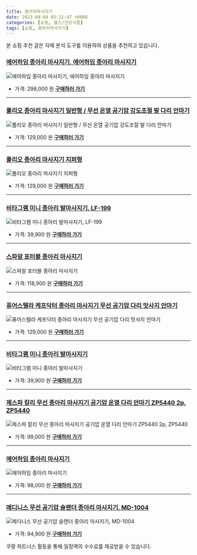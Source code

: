 ```yaml
---
title: 종아리마사지기
date: 2023-09-04 05:11:47 +0800
categories: [쇼핑, 헬스/건강식품]
tags: [쇼핑, 종아리마사지기]
---
```

본 쇼핑 추천 글은 자체 분석 도구를 이용하여 상품을 추천하고 있습니다.
### [에어하임 종아리 마사지기, 에어하임 종아리 마사지기](https://link.coupang.com/re/AFFSDP?lptag=AF1030537&pageKey=7060645342&itemId=17505573678&vendorItemId=85191036296&traceid=V0-153-f0d9df54ef104088&clickBeacon=LEi6cqgsrhS%2BJodTRa0eU1CYL4fjixJJtd%2BEcpvh8wJWt3Pn8REjpqk06X6nPENqlZQqbI0wty4HS48VnLiBOCy4mT1lfzHKpBY4HKeCL4WBxHLQPYa8%2FdyWYFxYUjOoy89Wj86UWW%2B4DNm6Mh%2BDitvtX0hO%2BcCCyodABiwORKlD7M1YRu%2Fp9kbo3ZSCch5%2BUnL5Q84TEM2q%2FpAprrcmAEKJJflHq9Qt8wcn6KtK3I3IBlD6Rp6qZ8FcZo3voTCjXMhfnQhgnuQ09SiPZ%2FwuSgwWbS1Ws0iPHrbiAPSAiovWZyEevY%2FJ4nZVWVd%2FPpTsurjyjYkZ6et%2FOp8LH%2BGymHlCY%2Fxg0ouYn%2FhjOfmWSP2WKf5ZnG4rXdlgp8SkGNILqxucm7PW0Vw7b%2B6UzHnQI28dzyGqH5Q6hKftRg0WVhFdunaL8Qgk5uOLXxmdD1nDY2XbinJ2fN4CWFvPcfWRCt95S7GD7u7MlzdO6bNIXnt%2BNmlYT3TbDvO1Z%2FYjX2S%2FZ3soT5wH5DyhzDjQTz3IQqPTNzBP5i%2B%2FvFMB40JJxaH8zM4tMexYb2oJE7eVCxaTYEP%2Bgvm7Ccx50A6rlXP9h0Iw4pbz00f2HiKfQiKuyt4xSYcHT8ygk8os%2B4vM6kgMDfOg2GMctI8xaI8LsQou5Zf76YTQKiJbUxcAjlIy0ruhgaHG5HyvoF6245BJ%2BHOyiTPKSha%2B2BM9RmYnd6Wsij0UL1M8DgnCPCN%2B9wG87pfKflhmspLULli2%2B%2FjHkc6MuxCq0MoPSla6bkBp9xCTaSzfBfy2Urh4jTDg0On5%2BBD5b8TC7QVI%2B3rz9ktDpzUBW2sxMF5VFiwRB%2B1FlqrK4YCZ7B9tiI1%2Bni3UDM98fmd9LztOzHT%2FCFkS0OS%2F2%2B%2F4&requestid=20230907051147101241334034&token=31850C%7CMIXED)
![에어하임 종아리 마사지기, 에어하임 종아리 마사지기](https://ads-partners.coupang.com/image1/bTRwfYxldL_JxKZybTMZ-E8PGyNAoqjXO0fTyKH973ImsSHYCUUYtpRmnceS2M3moOxMubMPrJk9hVtDdcUVXcjv1YZfKvjsbp1fGjysEPGhWfznkFnAF_YxLYGLb2Dm71hxAT5joy9x1b36m6aTsbdFG9TwIpbk1b6ntC0Ev3koddYrBXI6wb0NUu5M3SMKBu90D68a8BiGNNG5v3Kd23bNHbb3bbz8VIHaqJVZw9h27SfDDvtISyaxFtI29iaLtNK_2mPGf6Dp1LRffCphYL4vQ3h3bRycB7q2qNz37qXVOGb9)
- 가격: 298,000 원
[**구매하러 가기**](https://link.coupang.com/re/AFFSDP?lptag=AF1030537&pageKey=7060645342&itemId=17505573678&vendorItemId=85191036296&traceid=V0-153-f0d9df54ef104088&clickBeacon=LEi6cqgsrhS%2BJodTRa0eU1CYL4fjixJJtd%2BEcpvh8wJWt3Pn8REjpqk06X6nPENqlZQqbI0wty4HS48VnLiBOCy4mT1lfzHKpBY4HKeCL4WBxHLQPYa8%2FdyWYFxYUjOoy89Wj86UWW%2B4DNm6Mh%2BDitvtX0hO%2BcCCyodABiwORKlD7M1YRu%2Fp9kbo3ZSCch5%2BUnL5Q84TEM2q%2FpAprrcmAEKJJflHq9Qt8wcn6KtK3I3IBlD6Rp6qZ8FcZo3voTCjXMhfnQhgnuQ09SiPZ%2FwuSgwWbS1Ws0iPHrbiAPSAiovWZyEevY%2FJ4nZVWVd%2FPpTsurjyjYkZ6et%2FOp8LH%2BGymHlCY%2Fxg0ouYn%2FhjOfmWSP2WKf5ZnG4rXdlgp8SkGNILqxucm7PW0Vw7b%2B6UzHnQI28dzyGqH5Q6hKftRg0WVhFdunaL8Qgk5uOLXxmdD1nDY2XbinJ2fN4CWFvPcfWRCt95S7GD7u7MlzdO6bNIXnt%2BNmlYT3TbDvO1Z%2FYjX2S%2FZ3soT5wH5DyhzDjQTz3IQqPTNzBP5i%2B%2FvFMB40JJxaH8zM4tMexYb2oJE7eVCxaTYEP%2Bgvm7Ccx50A6rlXP9h0Iw4pbz00f2HiKfQiKuyt4xSYcHT8ygk8os%2B4vM6kgMDfOg2GMctI8xaI8LsQou5Zf76YTQKiJbUxcAjlIy0ruhgaHG5HyvoF6245BJ%2BHOyiTPKSha%2B2BM9RmYnd6Wsij0UL1M8DgnCPCN%2B9wG87pfKflhmspLULli2%2B%2FjHkc6MuxCq0MoPSla6bkBp9xCTaSzfBfy2Urh4jTDg0On5%2BBD5b8TC7QVI%2B3rz9ktDpzUBW2sxMF5VFiwRB%2B1FlqrK4YCZ7B9tiI1%2Bni3UDM98fmd9LztOzHT%2FCFkS0OS%2F2%2B%2F4&requestid=20230907051147101241334034&token=31850C%7CMIXED)
---
### [풀리오 종아리 마사지기 일반형 / 무선 온열 공기압 강도조절 발 다리 안마기](https://link.coupang.com/re/AFFSDP?lptag=AF1030537&pageKey=7565074085&itemId=19939446411&vendorItemId=86481035422&traceid=V0-153-ba87b8f3aa2290aa&requestid=20230907051147101241334034&token=31850C%7CMIXED)
![풀리오 종아리 마사지기 일반형 / 무선 온열 공기압 강도조절 발 다리 안마기](https://ads-partners.coupang.com/image1/JIhtxfPfIquhDFJOJGvmbTNQReZX826CXcQT1AyH901txfCxghCJ3kkio5YX0HsOV_QgP0gTwcc7hzMRanMyrINaJKvjcZ_DRtQckS6NnvJIpdZ6f0SZ_4c7xqtaHqwgzTy9ziiQXDm2-cMTfDOl41MfhrKJTWdrYAWiPZlPG-ViUqzkkWh0q-sVmmyDhLmY8wEyuy4v3yNKU4PDFucBKxeUexzBwW1YB7FvVN5DpiqZdmAVvFVgH-eIUbSG6ojr7atFXXWS2WAXtQ15xa_RwieZzP3g_FYAWChLDI0ikA==)
- 가격: 129,000 원
[**구매하러 가기**](https://link.coupang.com/re/AFFSDP?lptag=AF1030537&pageKey=7565074085&itemId=19939446411&vendorItemId=86481035422&traceid=V0-153-ba87b8f3aa2290aa&requestid=20230907051147101241334034&token=31850C%7CMIXED)
---
### [풀리오 종아리 마사지기 지퍼형](https://link.coupang.com/re/AFFSDP?lptag=AF1030537&pageKey=7565073487&itemId=19939443622&vendorItemId=85851030162&traceid=V0-153-327accc183d02aa1&requestid=20230907051147101241334034&token=31850C%7CMIXED)
![풀리오 종아리 마사지기 지퍼형](https://ads-partners.coupang.com/image1/XCs2nBpk1zwbXKpWXPS1ds3cX6x4XCcOI-R3ayY9YSNQzQlb3a-Mh9pWLVBctUrQtUuWNJu6kdCgp4GdXPAL66DcNOfDkLpwLVBfgIQ3uT29SREI_fxudp8M86J3g8TJnJWuMsW2SZklsJATNLT5707bnvsJgkMl7BVlp3Jfd_TyvfffN7N_6w5Ucki97xj38o34nqU1y4niKPMc8dygKCInPJzd8Gu-mbBWvJZX00pwETOv4koAJPYzsedIDgI3xCrDu_IVGfHiekvSZ73iLdyfRXb06Ga7XdAKbkw7KWZM)
- 가격: 129,000 원
[**구매하러 가기**](https://link.coupang.com/re/AFFSDP?lptag=AF1030537&pageKey=7565073487&itemId=19939443622&vendorItemId=85851030162&traceid=V0-153-327accc183d02aa1&requestid=20230907051147101241334034&token=31850C%7CMIXED)
---
### [비타그램 미니 종아리 발마사지기, LF-199](https://link.coupang.com/re/AFFSDP?lptag=AF1030537&pageKey=6176581936&itemId=12094638057&vendorItemId=79366479922&traceid=V0-153-79b6ed0e7d36b307&clickBeacon=LEi6cqgsrhS%2BJodTRa0eU1CYL4fjixJJtd%2BEcpvh8wJWt3Pn8REjpqk06X6nPENqlZQqbI0wty4HS48VnLiBOCy4mT1lfzHKpBY4HKeCL4XU%2BevL7s0W3uWk8VULoRtmy89Wj86UWW%2B4DNm6Mh%2BDigoh2J8j4AigmV645ijn5fmm4cTCn5SzQCrOqnAvqCyYUnL5Q84TEM2q%2FpAprrcmAEKJJflHq9Qt8wcn6KtK3I3IBlD6Rp6qZ8FcZo3voTCjXMhfnQhgnuQ09SiPZ%2FwuSo53v0Z8RSUaKIbo8B1kJa4mkCNH%2FbLnmV3oeeAuWeU9HtKzh0fxMMn%2B8qv7byxGJ%2BiDlZlFpd%2BgX9TsuFMo9Om%2Fr7lgeWJtc2GAGkV9sRJpSYhz0H0S8IGcYa6L3B%2BCFG8dzyGqH5Q6hKftRg0WVhFdunaL8Qgk5uOLXxmdD1nDcltzsRzVSW6FIgMuiBvQlFPt0M2NuxsgjqEShyAAiGcpdHB6vtS9u8GkjPxb2P8%2FQptC%2BdZ%2BEjkwMAeQitTDDXEyQKeDEhkdrGvKAE6dLQIssFeMG6Et1wwlY941wVXyPqCvPkN4A7l6j3N7xIExffZjnF2SxEq9prvn%2FffC2Sx8JwpHhHxdMwMUJZlyIMwKn%2FdkokRmujYKDJxxToW5SwVV3H%2Bue4ZdXusLdd38b3OUqv3peYb3AQ1xKZwFKbX6%2FXjvuy%2B7oG38cAnIid0JN%2FIuw5KDSRGUbQaKvcw%2BeUk%2Brmy9rjn5rROldt5ygeyp8UbLu%2B94n1rlbh%2FnvTIWthA%2BxZjJNDzXN%2BmMWkXGUGlkzNecba5QjKiOOYAbCZcLZiK8JQyB9jn89HAqUQ5RIIhDuw1eCUOgMn%2BnSJVFbk7jfYcoMpnM6opit%2Bm5ENH6&requestid=20230907051147101241334034&token=31850C%7CMIXED)
![비타그램 미니 종아리 발마사지기, LF-199](https://ads-partners.coupang.com/image1/wZSTppd7mUMKNFiBwaGw9w5-y8a_Ffzhglsw_BGYI8Q1C0ervDiwBEkKy1oq2JhKyYeDKxMrvVvHexThUH-sM0qC_18PGIqEq32q-xrI2WaV-SaB64i41xXGE5z_-6g2PhHYOZGbp9ZHA1YXKJ7pDP57wSnhE6vfTAK76Misbo4fVH4m3uO6cnr1akPbKvY006Ko0FoIv9oxPlGT_zL1EyPvnUKPnuq6zQGToSZbVELOlJozpbpOxxJppAqG26cXaz8F-TiPxPAfTuS1o2-rqX8hn-t4cvo=)
- 가격: 39,900 원
[**구매하러 가기**](https://link.coupang.com/re/AFFSDP?lptag=AF1030537&pageKey=6176581936&itemId=12094638057&vendorItemId=79366479922&traceid=V0-153-79b6ed0e7d36b307&clickBeacon=LEi6cqgsrhS%2BJodTRa0eU1CYL4fjixJJtd%2BEcpvh8wJWt3Pn8REjpqk06X6nPENqlZQqbI0wty4HS48VnLiBOCy4mT1lfzHKpBY4HKeCL4XU%2BevL7s0W3uWk8VULoRtmy89Wj86UWW%2B4DNm6Mh%2BDigoh2J8j4AigmV645ijn5fmm4cTCn5SzQCrOqnAvqCyYUnL5Q84TEM2q%2FpAprrcmAEKJJflHq9Qt8wcn6KtK3I3IBlD6Rp6qZ8FcZo3voTCjXMhfnQhgnuQ09SiPZ%2FwuSo53v0Z8RSUaKIbo8B1kJa4mkCNH%2FbLnmV3oeeAuWeU9HtKzh0fxMMn%2B8qv7byxGJ%2BiDlZlFpd%2BgX9TsuFMo9Om%2Fr7lgeWJtc2GAGkV9sRJpSYhz0H0S8IGcYa6L3B%2BCFG8dzyGqH5Q6hKftRg0WVhFdunaL8Qgk5uOLXxmdD1nDcltzsRzVSW6FIgMuiBvQlFPt0M2NuxsgjqEShyAAiGcpdHB6vtS9u8GkjPxb2P8%2FQptC%2BdZ%2BEjkwMAeQitTDDXEyQKeDEhkdrGvKAE6dLQIssFeMG6Et1wwlY941wVXyPqCvPkN4A7l6j3N7xIExffZjnF2SxEq9prvn%2FffC2Sx8JwpHhHxdMwMUJZlyIMwKn%2FdkokRmujYKDJxxToW5SwVV3H%2Bue4ZdXusLdd38b3OUqv3peYb3AQ1xKZwFKbX6%2FXjvuy%2B7oG38cAnIid0JN%2FIuw5KDSRGUbQaKvcw%2BeUk%2Brmy9rjn5rROldt5ygeyp8UbLu%2B94n1rlbh%2FnvTIWthA%2BxZjJNDzXN%2BmMWkXGUGlkzNecba5QjKiOOYAbCZcLZiK8JQyB9jn89HAqUQ5RIIhDuw1eCUOgMn%2BnSJVFbk7jfYcoMpnM6opit%2Bm5ENH6&requestid=20230907051147101241334034&token=31850C%7CMIXED)
---
### [스파알 포터블 종아리 마사지기](https://link.coupang.com/re/AFFSDP?lptag=AF1030537&pageKey=7070136997&itemId=17554802334&vendorItemId=86457657036&traceid=V0-153-230983c26cfb8b9b&requestid=20230907051147101241334034&token=31850C%7CMIXED)
![스파알 포터블 종아리 마사지기](https://ads-partners.coupang.com/image1/AJB7AGYtnFRmsB1TANiO_tiH5AOrkMdwKzYTpxueQ6bHsfYo1DQVZzEH5IyQKJMXDZ4nwGAocyJfXsJRQbIY38FHGd0sPcXs57Pe94wIZzM8PVmVWp4kczYVDxmmVuWSlOfDo-z3lPwzBoiZOGWLac3nLmNBERGTJ_JTVz4f3RMYDEUkDA-0D9pB9Ub6pOnWeJ8XWu1X-pTU_PssRaeXJZT9QCF6Dfd2gV11hedom55-QXYGbsWl0yvswfI5-EU8oYiUNGcy1L_7TFJuRRDziRkD3k9ihIMYkMuxMRzXd05a)
- 가격: 118,900 원
[**구매하러 가기**](https://link.coupang.com/re/AFFSDP?lptag=AF1030537&pageKey=7070136997&itemId=17554802334&vendorItemId=86457657036&traceid=V0-153-230983c26cfb8b9b&requestid=20230907051147101241334034&token=31850C%7CMIXED)
---
### [퓨어스텔라 케프닥터 종아리 마사지기 무선 공기압 다리 맛사지 안마기](https://link.coupang.com/re/AFFSDP?lptag=AF1030537&pageKey=7295502215&itemId=18656013695&vendorItemId=85790745740&traceid=V0-153-d804b1f3ff6f798e&clickBeacon=LEi6cqgsrhS%2BJodTRa0eU1CYL4fjixJJtd%2BEcpvh8wJWt3Pn8REjpqk06X6nPENqlZQqbI0wty4HS48VnLiBOCy4mT1lfzHKpBY4HKeCL4X6NIxQKXfDjiWfHVUxeQwty89Wj86UWW%2B4DNm6Mh%2BDitsDyqO%2BEzu3YkAtloD0zj5J0%2B2yl8pNc3BhksXxRuE%2FUnL5Q84TEM2q%2FpAprrcmAEKJJflHq9Qt8wcn6KtK3I3IBlD6Rp6qZ8FcZo3voTCjXMhfnQhgnuQ09SiPZ%2FwuSgthgPKELUbRGzi6G1G1ULRlgwztgjJ2sMFarpFgX3poeXHj5f%2BR7EnOHNtwm6pwhcUm4KZZu5rzwqG01LdsAz7ZshH4Wdl2eNny1OMvGWDVUy%2ByGLYRS1FTuK0jcBA96Czh9%2BthoDZZSAfi5FpOJQpDBe%2FETjB2OomjXBzYktrUXAuNHNFmAHhKR5Y3QT9hbKXj%2F%2BV1c%2BsbTgQIpURBXSOwXJ6I72lURIZNe%2BdlJgwCwLbCl%2B8InDOp10FzIWDtqsLvfq0OH7dEKgl5IW%2FFgwMM%2F4Ivc0PQZU74OayBquRaB1gQxcq2xVv%2B0%2Bb6w%2BOQ7pqy4DAViIqvail7sTxyBu6cRf2sA4dMetb7pZBY4%2B7uopEE5FMhYAKbV2S3So5wJEo1wSjKQQRcYfHXqmdKg2C9VmWgqhJHbQKZV9eGib%2BOgP1LsBsYle2EjRJYJsWT5OGjY9CqtXHgk4sjiXpzPkLzaHWAMmJUHcZpuC8d2dtE7SEhohNtFzC8tuGvbO3hAsGwlakS35R2UJLNh8QsGfEr7VTPsp%2B%2Fo0EjvfBnOKHkIYTK1Mg7%2FG1GiXixfztXJB1kUZ7ssVMM34TgA8aB8P%2BadEGGmSRAK2DuiNZTPwzY&requestid=20230907051147101241334034&token=31850C%7CMIXED)
![퓨어스텔라 케프닥터 종아리 마사지기 무선 공기압 다리 맛사지 안마기](https://ads-partners.coupang.com/image1/kuGtBj6nAdOTZmsmkuDpM89wvhOuSGR2KpjLK4RItgEEJCxuuYZfS3syYDLWUFPUb_N4CegTq3mfqMVsebtmY1N_XxjDFyq8-qMIvLjzpljNn9n9srl95y0m8mznIQB-nIcy9EtqJxAfucQ-Br79wzg7YMgqrhigLLAln8RnJ-Taa0Y05BGaLxw4XkhPf127KNz-nnMstkQi0lq0Fu9Qq_ZbkVgUpIvTqrWpiLleUT5N-evhcAxuVZo6c2xpRT0W_njOBnd0cgIs2eUlpFWVNBAhQAOb18uW42z8YQvVRnId207mDZU=)
- 가격: 129,000 원
[**구매하러 가기**](https://link.coupang.com/re/AFFSDP?lptag=AF1030537&pageKey=7295502215&itemId=18656013695&vendorItemId=85790745740&traceid=V0-153-d804b1f3ff6f798e&clickBeacon=LEi6cqgsrhS%2BJodTRa0eU1CYL4fjixJJtd%2BEcpvh8wJWt3Pn8REjpqk06X6nPENqlZQqbI0wty4HS48VnLiBOCy4mT1lfzHKpBY4HKeCL4X6NIxQKXfDjiWfHVUxeQwty89Wj86UWW%2B4DNm6Mh%2BDitsDyqO%2BEzu3YkAtloD0zj5J0%2B2yl8pNc3BhksXxRuE%2FUnL5Q84TEM2q%2FpAprrcmAEKJJflHq9Qt8wcn6KtK3I3IBlD6Rp6qZ8FcZo3voTCjXMhfnQhgnuQ09SiPZ%2FwuSgthgPKELUbRGzi6G1G1ULRlgwztgjJ2sMFarpFgX3poeXHj5f%2BR7EnOHNtwm6pwhcUm4KZZu5rzwqG01LdsAz7ZshH4Wdl2eNny1OMvGWDVUy%2ByGLYRS1FTuK0jcBA96Czh9%2BthoDZZSAfi5FpOJQpDBe%2FETjB2OomjXBzYktrUXAuNHNFmAHhKR5Y3QT9hbKXj%2F%2BV1c%2BsbTgQIpURBXSOwXJ6I72lURIZNe%2BdlJgwCwLbCl%2B8InDOp10FzIWDtqsLvfq0OH7dEKgl5IW%2FFgwMM%2F4Ivc0PQZU74OayBquRaB1gQxcq2xVv%2B0%2Bb6w%2BOQ7pqy4DAViIqvail7sTxyBu6cRf2sA4dMetb7pZBY4%2B7uopEE5FMhYAKbV2S3So5wJEo1wSjKQQRcYfHXqmdKg2C9VmWgqhJHbQKZV9eGib%2BOgP1LsBsYle2EjRJYJsWT5OGjY9CqtXHgk4sjiXpzPkLzaHWAMmJUHcZpuC8d2dtE7SEhohNtFzC8tuGvbO3hAsGwlakS35R2UJLNh8QsGfEr7VTPsp%2B%2Fo0EjvfBnOKHkIYTK1Mg7%2FG1GiXixfztXJB1kUZ7ssVMM34TgA8aB8P%2BadEGGmSRAK2DuiNZTPwzY&requestid=20230907051147101241334034&token=31850C%7CMIXED)
---
### [비타그램 미니 종아리 발마사지기](https://link.coupang.com/re/AFFSDP?lptag=AF1030537&pageKey=6176581936&itemId=12094638057&vendorItemId=79366479922&traceid=V0-153-79b6ed0e7d36b307&requestid=20230907051147101241334034&token=31850C%7CMIXED)
![비타그램 미니 종아리 발마사지기](https://ads-partners.coupang.com/image1/bUWI8dDFxfhUacDUbbNvLS4dF3YJi5RdmjZ5FX21c0K6N_jyhFxm1K4gx8CL0IFTw-iPVL2RoN_ibNBBAoTA6nUcQaOpdbAIcUhJ28ICRGG8RKg2qWgHbSXURnEcQretKEPXyphd0QzwIRuDeP7G2Dh-OmB_tZSY98FkS9HY6BuHNbIVrLv7cEHjJusBO7wG4vwAD97Tf6lhUQWivpQU8A9IdezRs-aoFxvbn9HikrIYH8p_pBSnko-KqMIVC870xNRG3PULnjcI8dvyaPTZbrNw)
- 가격: 39,900 원
[**구매하러 가기**](https://link.coupang.com/re/AFFSDP?lptag=AF1030537&pageKey=6176581936&itemId=12094638057&vendorItemId=79366479922&traceid=V0-153-79b6ed0e7d36b307&requestid=20230907051147101241334034&token=31850C%7CMIXED)
---
### [제스파 칼리 무선 종아리 마사지기 공기압 온열 다리 안마기 ZP5440 2p, ZP5440](https://link.coupang.com/re/AFFSDP?lptag=AF1030537&pageKey=6838117333&itemId=16252565730&vendorItemId=83445723441&traceid=V0-153-de85153c07eae03c&clickBeacon=LEi6cqgsrhS%2BJodTRa0eU1CYL4fjixJJtd%2BEcpvh8wJWt3Pn8REjpqk06X6nPENqlZQqbI0wty4HS48VnLiBOCy4mT1lfzHKpBY4HKeCL4WaJbqpokMAh6Sj%2BT3I5FKly89Wj86UWW%2B4DNm6Mh%2BDilhzYw%2Bb4L497la5Uk8v9GNK4RATVaT8NNJ6w%2BfqMIabUnL5Q84TEM2q%2FpAprrcmAEKJJflHq9Qt8wcn6KtK3I3IBlD6Rp6qZ8FcZo3voTCjhpryY2gLStEt4wwWwZyXsKDwIOGlKyRCnnFR1Nb4Ywvr7dKuF6A5wyANpIQ3EiS2zAnUdSLoJXabtRdApH0nemMw5qWd7E5yyuEcHlrHwkAFWKlKRisWwRHEucGMwZHnLOd2bL6Tl4MnoFtN%2FiNyb28dzyGqH5Q6hKftRg0WVhFdunaL8Qgk5uOLXxmdD1nDemwWS9S6E1dfZxqF71bTng9UcLuxxeILKEeQfaLQ2V5%2BNmlYT3TbDvO1Z%2FYjX2S%2FZ3soT5wH5DyhzDjQTz3IQqPTNzBP5i%2B%2FvFMB40JJxaH8zM4tMexYb2oJE7eVCxaTYEP%2Bgvm7Ccx50A6rlXP9h0Iw4pbz00f2HiKfQiKuyt4xSYcHT8ygk8os%2B4vM6kgMDfOg2GMctI8xaI8LsQou5Zf76YTQKiJbUxcAjlIy0ruhgaHG5HyvoF6245BJ%2BHOyiTPKSha%2B2BM9RmYnd6Wsij0UL1M8DgnCPCN%2B9wG87pfKflhmspLULli2%2B%2FjHkc6MuxCq0MoPSla6bkBp9xCTaSzfBfy2Urh4jTDg0On5%2BBD5b8TC7QVI%2B3rz9ktDpzUBW2sxMF5VFiwRB%2B1FlqrK4YCZ7B9tiI1%2Bni3UDM98fmd9LztOzHT%2FCFkS0OS%2F2%2B%2F4&requestid=20230907051147101241334034&token=31850C%7CMIXED)
![제스파 칼리 무선 종아리 마사지기 공기압 온열 다리 안마기 ZP5440 2p, ZP5440](https://ads-partners.coupang.com/image1/EbhP6cZKGPlKGTF6ESbI2YFRulC301Xg_i8jhLc441l1bzNx03UXHglXF4N5-Wc4ov1XiYQdrJxLPSJv-RED48XoZTUwjAfvzIfCGk3ycl5zPcFtDdzKtXlqLI-nyIrswJ8a8u6qTGobRAx7Z9UOEgm8rSsFMYw8F1WCIO2vzc8PIfsTI1AWhIXLcjmGJxPODqckA54JIIVhPHNNYPB5AxhDYA-pe70BPQaaT6yD33sbaYNiqunu6PBEoZfo2uZL_-b8-BaiapVzkdut3bdjTPHrpN7V)
- 가격: 99,000 원
[**구매하러 가기**](https://link.coupang.com/re/AFFSDP?lptag=AF1030537&pageKey=6838117333&itemId=16252565730&vendorItemId=83445723441&traceid=V0-153-de85153c07eae03c&clickBeacon=LEi6cqgsrhS%2BJodTRa0eU1CYL4fjixJJtd%2BEcpvh8wJWt3Pn8REjpqk06X6nPENqlZQqbI0wty4HS48VnLiBOCy4mT1lfzHKpBY4HKeCL4WaJbqpokMAh6Sj%2BT3I5FKly89Wj86UWW%2B4DNm6Mh%2BDilhzYw%2Bb4L497la5Uk8v9GNK4RATVaT8NNJ6w%2BfqMIabUnL5Q84TEM2q%2FpAprrcmAEKJJflHq9Qt8wcn6KtK3I3IBlD6Rp6qZ8FcZo3voTCjhpryY2gLStEt4wwWwZyXsKDwIOGlKyRCnnFR1Nb4Ywvr7dKuF6A5wyANpIQ3EiS2zAnUdSLoJXabtRdApH0nemMw5qWd7E5yyuEcHlrHwkAFWKlKRisWwRHEucGMwZHnLOd2bL6Tl4MnoFtN%2FiNyb28dzyGqH5Q6hKftRg0WVhFdunaL8Qgk5uOLXxmdD1nDemwWS9S6E1dfZxqF71bTng9UcLuxxeILKEeQfaLQ2V5%2BNmlYT3TbDvO1Z%2FYjX2S%2FZ3soT5wH5DyhzDjQTz3IQqPTNzBP5i%2B%2FvFMB40JJxaH8zM4tMexYb2oJE7eVCxaTYEP%2Bgvm7Ccx50A6rlXP9h0Iw4pbz00f2HiKfQiKuyt4xSYcHT8ygk8os%2B4vM6kgMDfOg2GMctI8xaI8LsQou5Zf76YTQKiJbUxcAjlIy0ruhgaHG5HyvoF6245BJ%2BHOyiTPKSha%2B2BM9RmYnd6Wsij0UL1M8DgnCPCN%2B9wG87pfKflhmspLULli2%2B%2FjHkc6MuxCq0MoPSla6bkBp9xCTaSzfBfy2Urh4jTDg0On5%2BBD5b8TC7QVI%2B3rz9ktDpzUBW2sxMF5VFiwRB%2B1FlqrK4YCZ7B9tiI1%2Bni3UDM98fmd9LztOzHT%2FCFkS0OS%2F2%2B%2F4&requestid=20230907051147101241334034&token=31850C%7CMIXED)
---
### [에어하임 종아리 마사지기](https://link.coupang.com/re/AFFSDP?lptag=AF1030537&pageKey=7060645342&itemId=17505573678&vendorItemId=85191036296&traceid=V0-153-f0d9df54ef104088&requestid=20230907051147101241334034&token=31850C%7CMIXED)
![에어하임 종아리 마사지기](https://ads-partners.coupang.com/image1/6ooTmwW3eiSB9pJH6vxgMw2XuluHXz3sz6F4vV3WT_3npRejClvJphxg4OqdcxD36mQBTgH09y8RD1ASzQSV0PgJzkBTQAy0VZnt3H3k5Z5WHwwfAQPDvzCfXeHUUKoXgxiStwQ4gkhHOV7F6QU9-5s6fJrTOh7du1VwLNmqRQXg53S4m8S5iv3fyZg23qfzXVWJjneiN5LsaX1CpIXEEbKHGIJ9T6-XLkU3viSIi0FLzBVHS_7BH-hhFJP1N7W8cmE8r-Zq7RDLhBy5O65ahTyW-Z5t3fFtdINy6LxYGw==)
- 가격: 98,000 원
[**구매하러 가기**](https://link.coupang.com/re/AFFSDP?lptag=AF1030537&pageKey=7060645342&itemId=17505573678&vendorItemId=85191036296&traceid=V0-153-f0d9df54ef104088&requestid=20230907051147101241334034&token=31850C%7CMIXED)
---
### [메디니스 무선 공기압 슬랜더 종아리 마사지기, MD-1004](https://link.coupang.com/re/AFFSDP?lptag=AF1030537&pageKey=5525812000&itemId=8656540196&vendorItemId=76551485065&traceid=V0-153-3b2bf2c8be53e62f&clickBeacon=LEi6cqgsrhS%2BJodTRa0eU1CYL4fjixJJtd%2BEcpvh8wJWt3Pn8REjpqk06X6nPENqlZQqbI0wty4HS48VnLiBOCy4mT1lfzHKpBY4HKeCL4UNrBNxZ85pNqFbg10qlpYHqURWHUXwjFspnjcr70a3Fzhp4MjSNAixCbn1dhm9c5%2B0gVYrKW%2FthnaVGl4Z2pEUUnL5Q84TEM2q%2FpAprrcmAEKJJflHq9Qt8wcn6KtK3I3IBlD6Rp6qZ8FcZo3voTCjIt%2BYlG5pqPYGl%2Bdqo0XIXrD2nPTZCmx5gkQPnAWGkmYTQZt7TtFHWBUYLitEeDasFH1UIWTVkxQl2OsH1xMd9ttHDPk1p6ry0lDk1FfJPHbR%2BBRaDWAXKfqTSpYOijJJZFhZwngISpuwBTyN1b7FLPUwW%2FLT2A0%2FiwIQsv8EIeq0tS%2BdtvkZC5zJVgYmWGnMz%2F6yCHWmeTFzml2IOCmRa0ImvY7%2Bw92z0KhaKYWwVfl%2BNmlYT3TbDvO1Z%2FYjX2S%2FZ3soT5wH5DyhzDjQTz3IQqPTNzBP5i%2B%2FvFMB40JJxaH8zM4tMexYb2oJE7eVCxaTYEP%2Bgvm7Ccx50A6rlXP9h0Iw4pbz00f2HiKfQiKuyt4xSYcHT8ygk8os%2B4vM6kgMDfOg2GMctI8xaI8LsQou5Zf76YTQKiJbUxcAjlIy0ruhgaHG5HyvoF6245BJ%2BHOyiTPKSha%2B2BM9RmYnd6Wsij0UL1M8DgnCPCN%2B9wG87pfKflhmspLULli2%2B%2FjHkc6MuxCq0MoPSla6bkBp9xCTaSzfBfy2Urh4jTDg0On5%2BBD5b8TC7QVI%2B3rz9ktDpzUBW2sxMF5VFiwRB%2B1FlqrK4YCZ7B9tiI1%2Bni3UDM98fmd9LztOzHT%2FCFkS0OS%2F2%2B%2F4&requestid=20230907051147101241334034&token=31850C%7CMIXED)
![메디니스 무선 공기압 슬랜더 종아리 마사지기, MD-1004](https://ads-partners.coupang.com/image1/JAXfcJiIJMCDYwrjJOE3uWSwZF83TSxFszL3honFmhbpCPBSSRfzYNUhSnTdfbnP9BTAULvmnq4Io3DM1--C9Ezaev0y2ZBEvgZ_3Q3uVMsSvNQhsL7CBg22JAdAbrILDOT-nHuVZt0Z0LupAXudet1AEbtutHuq0co9lQh-qOqCgpRU_YZNdwsl67e_E6hVi5MQ6y-6kA-7yWcndw434t2fuIgbDqNai3gcq6ae7iukA7vUQ6ImwGEDlWQq5qhlwvJdT5vo0B5Ju1J0A9n4ckT9zYVM)
- 가격: 94,900 원
[**구매하러 가기**](https://link.coupang.com/re/AFFSDP?lptag=AF1030537&pageKey=5525812000&itemId=8656540196&vendorItemId=76551485065&traceid=V0-153-3b2bf2c8be53e62f&clickBeacon=LEi6cqgsrhS%2BJodTRa0eU1CYL4fjixJJtd%2BEcpvh8wJWt3Pn8REjpqk06X6nPENqlZQqbI0wty4HS48VnLiBOCy4mT1lfzHKpBY4HKeCL4UNrBNxZ85pNqFbg10qlpYHqURWHUXwjFspnjcr70a3Fzhp4MjSNAixCbn1dhm9c5%2B0gVYrKW%2FthnaVGl4Z2pEUUnL5Q84TEM2q%2FpAprrcmAEKJJflHq9Qt8wcn6KtK3I3IBlD6Rp6qZ8FcZo3voTCjIt%2BYlG5pqPYGl%2Bdqo0XIXrD2nPTZCmx5gkQPnAWGkmYTQZt7TtFHWBUYLitEeDasFH1UIWTVkxQl2OsH1xMd9ttHDPk1p6ry0lDk1FfJPHbR%2BBRaDWAXKfqTSpYOijJJZFhZwngISpuwBTyN1b7FLPUwW%2FLT2A0%2FiwIQsv8EIeq0tS%2BdtvkZC5zJVgYmWGnMz%2F6yCHWmeTFzml2IOCmRa0ImvY7%2Bw92z0KhaKYWwVfl%2BNmlYT3TbDvO1Z%2FYjX2S%2FZ3soT5wH5DyhzDjQTz3IQqPTNzBP5i%2B%2FvFMB40JJxaH8zM4tMexYb2oJE7eVCxaTYEP%2Bgvm7Ccx50A6rlXP9h0Iw4pbz00f2HiKfQiKuyt4xSYcHT8ygk8os%2B4vM6kgMDfOg2GMctI8xaI8LsQou5Zf76YTQKiJbUxcAjlIy0ruhgaHG5HyvoF6245BJ%2BHOyiTPKSha%2B2BM9RmYnd6Wsij0UL1M8DgnCPCN%2B9wG87pfKflhmspLULli2%2B%2FjHkc6MuxCq0MoPSla6bkBp9xCTaSzfBfy2Urh4jTDg0On5%2BBD5b8TC7QVI%2B3rz9ktDpzUBW2sxMF5VFiwRB%2B1FlqrK4YCZ7B9tiI1%2Bni3UDM98fmd9LztOzHT%2FCFkS0OS%2F2%2B%2F4&requestid=20230907051147101241334034&token=31850C%7CMIXED)


쿠팡 파트너스 활동을 통해 일정액의 수수료를 제공받을 수 있습니다.
